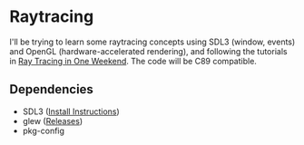 # Raytracing
I'll be trying to learn some raytracing concepts using SDL3 (window, events) and OpenGL (hardware-accelerated rendering), and following the tutorials in [Ray Tracing in One Weekend](https://raytracing.github.io/books/RayTracingInOneWeekend.html). The code will be C89 compatible.

## Dependencies
- SDL3 ([Install Instructions](https://wiki.libsdl.org/SDL3/Installation))
- glew ([Releases](https://github.com/nigels-com/glew/releases))
- pkg-config
